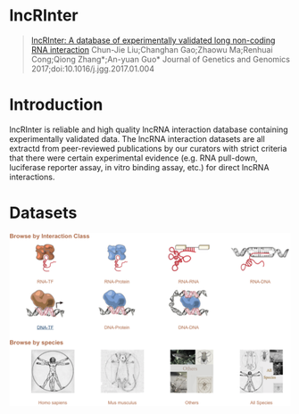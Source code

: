 # lncRInter

> [lncRInter: A database of experimentally validated long non-coding RNA interaction](http://www.sciencedirect.com/science/article/pii/S167385271730019X) Chun-Jie Liu;Changhan Gao;Zhaowu Ma;Renhuai Cong;Qiong Zhang*;An-yuan Guo* Journal of Genetics and Genomics 2017;doi:10.1016/j.jgg.2017.01.004

# Introduction
lncRInter is reliable and high quality lncRNA interaction database containing experimentally validated data. The lncRNA interaction datasets are all extractd from peer-reviewed publications by our curators with strict criteria that there were certain experimental evidence (e.g. RNA pull-down, luciferase reporter assay, in vitro binding assay, etc.) for direct lncRNA interactions.

# Datasets
![datasets](public/images/dataset.png)

